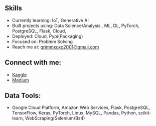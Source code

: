 ## Skills 

- Currently learning: IoT, Generative AI
- Built projects using: Data Science/Analysis , ML, DL, PyTorch, PostgreSQL, Flask, Cloud, 
- Deployed: Cloud, Pypi(Packaging)
- Focused on: Problem Solving
- Reach me at: grimmxoxo2001@gmail.com

## Connect with me:
- [Kaggle](https://kaggle.com/dk123891)
- [Medium](https://medium.com/@grimmo9)

## Data Tools:
- Google Cloud Platform, Amazon Web Services, Flask, PostgreSQL, TensorFlow, Keras, PyTorch, Linux, MySQL, Pandas, Python, scikit-learn, WebScraping(Selenium/Bs4)
